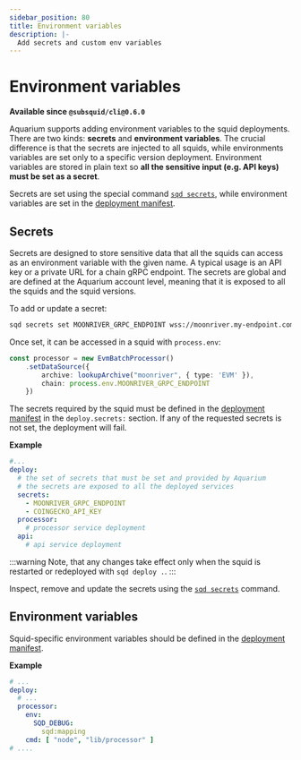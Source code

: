 ```yaml
---
sidebar_position: 80
title: Environment variables
description: |- 
  Add secrets and custom env variables
---
```


# Environment variables

**Available since `@subsquid/cli@0.6.0`**

Aquarium supports adding environment variables to the squid deployments. There are two kinds: **secrets** and **environment variables**. The crucial difference is that the secrets are injected to all squids, while environments variables are set only to a specific version deployment. Environment variables are stored in plain text so **all the sensitive input (e.g. API keys) must be set as a secret**.

Secrets are set using the special command [`sqd secrets`](/firesquid/squid-cli/secrets), while environment variables are set in the [deployment manifest](/firesquid/deploy-squid/deploy-manifest).

## Secrets 

Secrets are designed to store sensitive data that all the squids can access as an environment variable with the given name. A typical usage is an API key or a private URL for a chain gRPC endpoint. The secrets are global and are defined at the Aquarium account level, meaning that it is exposed to all the squids and the squid versions. 

To add or update a secret:
```bash
sqd secrets set MOONRIVER_GRPC_ENDPOINT wss://moonriver.my-endpoint.com/ws/my-secret-key
```

Once set, it can be accessed in a squid with `process.env`:
```typescript
const processor = new EvmBatchProcessor()
    .setDataSource({
        archive: lookupArchive("moonriver", { type: 'EVM' }),
        chain: process.env.MOONRIVER_GRPC_ENDPOINT
    })
```

The secrets required by the squid must be defined in the [deployment manifest](/firesquid/deploy-squid/deploy-manifest) in the 
`deploy.secrets:` section. If any of the requested secrets is not set, the deployment will fail.

**Example**

```yaml title="squid.yaml"
#...
deploy:
  # the set of secrets that must be set and provided by Aquarium
  # the secrets are exposed to all the deployed services
  secrets:
    - MOONRIVER_GRPC_ENDPOINT
    - COINGECKO_API_KEY
  processor:
    # processor service deployment
  api:
    # api service deployment
```

:::warning
Note, that any changes take effect only when the squid is restarted or redeployed with `sqd deploy .`.
:::

Inspect, remove and update the secrets using the [`sqd secrets`](/firesquid/squid-cli/secrets) command.

## Environment variables

Squid-specific environment variables should be defined in the [deployment manifest](/firesquid/deploy-squid/deploy-manifest).

**Example**

```yaml title="squid.yaml"
# ...
deploy:
  # ...
  processor:
    env:
      SQD_DEBUG: 
        sqd:mapping
    cmd: [ "node", "lib/processor" ]
# ....
```



